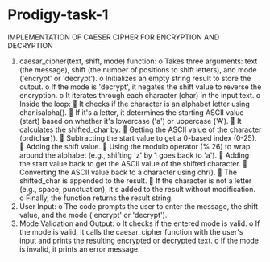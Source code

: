 # Prodigy-task-1
IMPLEMENTATION OF CAESER CIPHER FOR ENCRYPTION AND DECRYPTION 
1.	caesar_cipher(text, shift, mode) function:
o	Takes three arguments: text (the message), shift (the number of positions to shift letters), and mode ('encrypt' or 'decrypt').
o	Initializes an empty string result to store the output.
o	If the mode is 'decrypt', it negates the shift value to reverse the encryption.
o	It iterates through each character (char) in the input text.
o	Inside the loop:
	It checks if the character is an alphabet letter using char.isalpha().
	If it's a letter, it determines the starting ASCII value (start) based on whether it's lowercase ('a') or uppercase ('A').
	It calculates the shifted_char by:
	Getting the ASCII value of the character (ord(char)).
	Subtracting the start value to get a 0-based index (0-25).
	Adding the shift value.
	Using the modulo operator (% 26) to wrap around the alphabet (e.g., shifting 'z' by 1 goes back to 'a').
	Adding the start value back to get the ASCII value of the shifted character.
	Converting the ASCII value back to a character using chr().
	The shifted_char is appended to the result.
	If the character is not a letter (e.g., space, punctuation), it's added to the result without modification.
o	Finally, the function returns the result string.
2.	User Input:
o	The code prompts the user to enter the message, the shift value, and the mode ('encrypt' or 'decrypt').
3.	Mode Validation and Output:
o	It checks if the entered mode is valid.
o	If the mode is valid, it calls the caesar_cipher function with the user's input and prints the resulting encrypted or decrypted text.
o	If the mode is invalid, it prints an error message.

